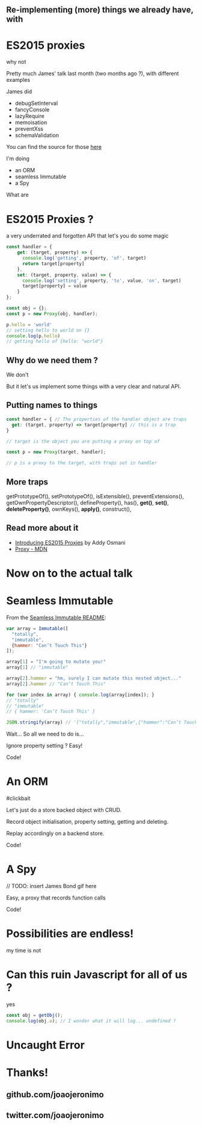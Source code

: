 ## Re-implementing (more) things we already have, with

# ES2015 proxies

why not


Pretty much James' talk last month (two months ago ?), with different examples  


James did

* debugSetInterval
* fancyConsole
* lazyRequire
* memoisation
* preventXss
* schemaValidation

You can find the source for those [here](https://github.com/jamesseanwright/ecmascript-proxy-examples)


I'm doing

* an ORM
* seamless Immutable
* a Spy



What are

# ES2015 Proxies ?


a very underrated and forgotten API that let's you do some magic


```js
const handler = {
    get: (target, property) => {
      console.log('getting', property, 'of', target)
      return target[property]
    },
    set: (target, property, value) => {
      console.log('setting', property, 'to', value, 'on', target)
      target[property] = value
    }
};

const obj = {};
const p = new Proxy(obj, handler);

p.hello = 'world'
// setting hello to world on {}
console.log(p.hello)
// getting hello of {hello: "world"}
```


## Why do we need them ?


We don't


But it let's us implement some things with a very clear and natural API.


## Putting names to things

```js
const handler = { // The properties of the handler object are traps
  get: (target, property) => target[property] // this is a trap
}

// target is the object you are putting a proxy on top of

const p = new Proxy(target, handler);

// p is a proxy to the target, with traps set in handler
```


## More traps

getPrototypeOf(), setPrototypeOf(), isExtensible(), preventExtensions(), getOwnPropertyDescriptor(), defineProperty(), has(), **get()**, **set()**, **deleteProperty()**, ownKeys(), **apply()**, construct(),


## Read more about it

* [Introducing ES2015 Proxies](https://developers.google.com/web/updates/2016/02/es2015-proxies)
by Addy Osmani
* [Proxy - MDN](https://developer.mozilla.org/en-US/docs/Web/JavaScript/Reference/Global_Objects/Proxy)



# Now on to the actual talk



# Seamless Immutable


From the [Seamless Immutable README](https://github.com/rtfeldman/seamless-immutable#seamless-immutable):

```js
var array = Immutable([
  "totally",
  "immutable",
  {hammer: "Can’t Touch This"}
]);

array[1] = "I'm going to mutate you!"
array[1] // "immutable"

array[2].hammer = "hm, surely I can mutate this nested object..."
array[2].hammer // "Can’t Touch This"

for (var index in array) { console.log(array[index]); }
// "totally"
// "immutable"
// { hammer: 'Can’t Touch This' }

JSON.stringify(array) // '["totally","immutable",{"hammer":"Can’t Touch This"}]'
```


Wait... So all we need to do is...


Ignore property setting ? Easy!


Code!



# An ORM


 #clickbait


Let's just do a store backed object with CRUD.


Record object initialisation, property setting, getting and deleting.

Replay accordingly on a backend store.


Code!



# A Spy

// TODO: insert James Bond gif here


Easy, a proxy that records function calls


Code!



# Possibilities are endless!

my time is not



# Can this ruin Javascript for all of us ?


yes


```js
const obj = getObj();
console.log(obj.a); // I wonder what it will log... undefined ?
```

# Uncaught Error



# Thanks!

## github.com/joaojeronimo

## twitter.com/joaojeronimo
